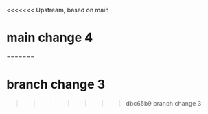 <<<<<<< Upstream, based on main
# main change 4


=======
# branch change 3
>>>>>>> dbc65b9 branch change 3
